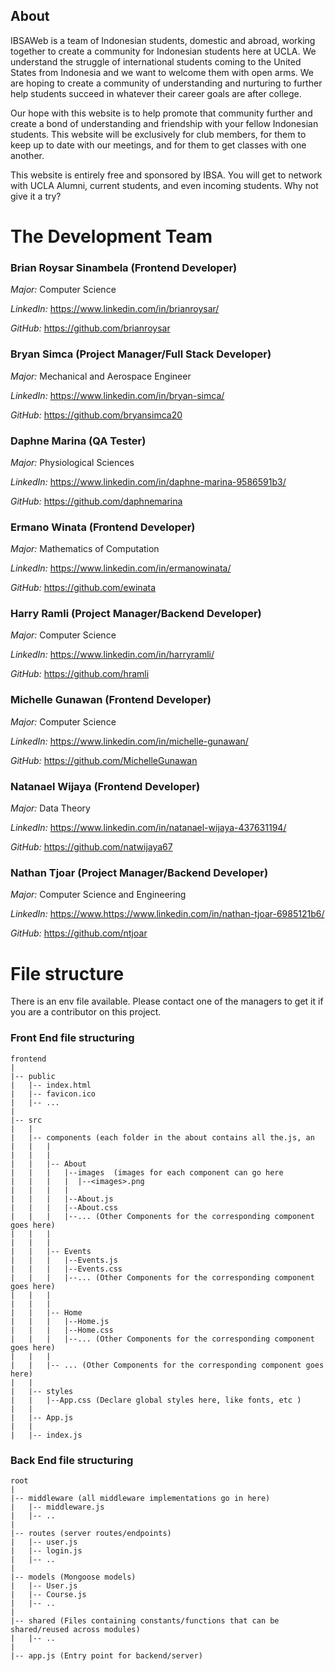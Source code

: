 ## About
IBSAWeb is a team of Indonesian students, domestic and abroad, working together to create a community for Indonesian students here at UCLA. We understand the struggle of international students coming to the United States from Indonesia and we want to welcome them with open arms. We are hoping to create a community of understanding and nurturing to further help students succeed in whatever their career goals are after college. 

Our hope with this website is to help promote that community further and create a bond of understanding and friendship with your fellow Indonesian students. This website will be exclusively for club members, for them to keep up to date with our meetings, and for them to get classes with one another. 

This website is entirely free and sponsored by IBSA. You will get to network with UCLA Alumni, current students, and even incoming students. Why not give it a try?

# The Development Team
### Brian Roysar Sinambela (Frontend Developer)
_Major:_ Computer Science

_LinkedIn:_ https://www.linkedin.com/in/brianroysar/

_GitHub:_ https://github.com/brianroysar

### Bryan Simca (Project Manager/Full Stack Developer)
_Major:_ Mechanical and Aerospace Engineer 

_LinkedIn:_ https://www.linkedin.com/in/bryan-simca/

_GitHub:_ https://github.com/bryansimca20

### Daphne Marina (QA Tester)
_Major:_ Physiological Sciences

_LinkedIn:_ https://www.linkedin.com/in/daphne-marina-9586591b3/

_GitHub:_ https://github.com/daphnemarina

### Ermano Winata (Frontend Developer)
_Major:_ Mathematics of Computation

_LinkedIn:_ https://www.linkedin.com/in/ermanowinata/

_GitHub:_ https://github.com/ewinata

### Harry Ramli (Project Manager/Backend Developer)
_Major:_ Computer Science

_LinkedIn:_ https://www.linkedin.com/in/harryramli/

_GitHub:_ https://github.com/hramli

### Michelle Gunawan (Frontend Developer)
_Major:_ Computer Science

_LinkedIn:_ https://www.linkedin.com/in/michelle-gunawan/

_GitHub:_ https://github.com/MichelleGunawan

### Natanael Wijaya (Frontend Developer)
_Major:_ Data Theory

_LinkedIn:_ https://www.linkedin.com/in/natanael-wijaya-437631194/

_GitHub:_ https://github.com/natwijaya67

### Nathan Tjoar (Project Manager/Backend Developer)
_Major:_ Computer Science and Engineering

_LinkedIn:_ https://www.https://www.linkedin.com/in/nathan-tjoar-6985121b6/

_GitHub:_ https://github.com/ntjoar

# File structure
There is an env file available. Please contact one of the managers to get it if you are a contributor on this project. 

### Front End file structuring

```
frontend
|
|-- public
|   |-- index.html
|   |-- favicon.ico
|   |-- ...
|
|-- src
|   |
|   |-- components (each folder in the about contains all the.js, an
|   |   |
|   |   |   
|   |   |-- About
|   |   |   |--images  (images for each component can go here
|   |   |   |  |--<images>.png
|   |   |   |
|   |   |   |--About.js
|   |   |   |--About.css
|   |   |   |--... (Other Components for the corresponding component goes here)
|   |   |   
|   |   |   
|   |   |-- Events
|   |   |   |--Events.js
|   |   |   |--Events.css
|   |   |   |--... (Other Components for the corresponding component goes here)
|   |   |   
|   |   |   
|   |   |-- Home
|   |   |   |--Home.js 
|   |   |   |--Home.css
|   |   |   |--... (Other Components for the corresponding component goes here)
|   |   |   
|   |   |-- ... (Other Components for the corresponding component goes here)
|   |    
|   |-- styles
|   |   |--App.css (Declare global styles here, like fonts, etc ) 
|   |   
|   |-- App.js
|   |   
|   |-- index.js
```         
### Back End file structuring

```
root
|
|-- middleware (all middleware implementations go in here)
|   |-- middleware.js
|   |-- ..
|
|-- routes (server routes/endpoints)
|   |-- user.js
|   |-- login.js
|   |-- ..
|
|-- models (Mongoose models)
|   |-- User.js
|   |-- Course.js
|   |-- ..
|
|-- shared (Files containing constants/functions that can be shared/reused across modules)
|   |-- ..
|
|-- app.js (Entry point for backend/server)
```         
